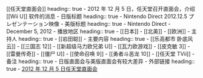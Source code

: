 [[任天堂直面会]]
heading:: true
	- 2012 年 12 月 5 日，任天堂召开直面会，介绍 [[Wii U]] 软件的消息
	- 日版标题
	  heading:: true
		- Nintendo Direct 2012.12.5 プレゼンテーション映像
	- 美版标题
	  heading:: true
		- Nintendo Direct - December 5, 2012
	- 播放地区
	  heading:: true
		- [[日本]]
		- [[北美]]
		- [[欧洲]]
	- 主持人
	  heading:: true
		- [[岩田聪]]
	- 主要内容
	  heading:: true
		- [[乐高都市 卧底风云]]
		- [[三国志 12]]
		- [[新超级马力欧兄弟 U]]
		- [[瓦力欧游戏]]
		- [[皮克敏 3]]
		- [[雷曼传奇]]
		- [[僵尸 U]]
		- [[使命召唤 9]]
		- [[勇者斗恶龙 10]]
		- [[任天堂 TVii]]
	- 备注
	  heading:: true
		- 日版直面会与美版直面会有较大差异
	- 外部链接
	  heading:: true
		- [2012 年 12 月 5 日任天堂直面会](https://www.bilibili.com/video/BV1rJ411B7hb/)